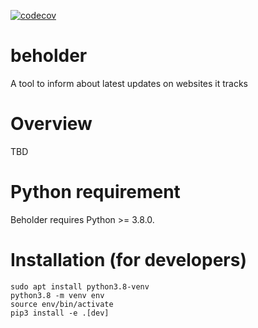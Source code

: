 [![codecov](https://codecov.io/gh/eryktr/beholder/branch/master/graph/badge.svg?token=A0N7L9YHXS)](https://codecov.io/gh/eryktr/beholder)

# beholder
A tool to inform about latest updates on websites it tracks

# Overview
TBD

# Python requirement
Beholder requires Python >= 3.8.0.

# Installation (for developers)

    sudo apt install python3.8-venv
    python3.8 -m venv env
    source env/bin/activate
    pip3 install -e .[dev]
